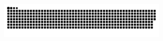 <img src="https://github.com/RajatAgrawal24/RajatAgrawal24/blob/main/github-contribution-snake.svg" alt="snake" />
